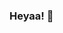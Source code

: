 ### Heyaa! 👋

<!--
**GyanviAgarwal/GyanviAgarwal** is a ✨ _special_ ✨ repository because its `README.md` (this file) appears on your GitHub profile.

Here are some ideas to get you started:

- 🔭 I’m currently working on ...efer
- 🌱 I’m currently learning ...erer
- 👯 I’m looking to collaborate on ...erer
- 🤔 I’m looking for help with ...erer
- 💬 Ask me about ...erer
- 📫 How to reach me: https://www.linkedin.com/in/gyanvi/
- 📚 I am currently reading(Check here):https://www.goodreads.com/user/show/125877664-gyanvi-agarwal
- ⚡ Fun fact: I can have donuts in breakfast, lunch and dinner.

